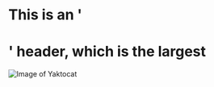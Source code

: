 # This is an '<h1>' header, which is the largest
![Image of Yaktocat](https://octodex.github.com/images/yaktocat.png)

